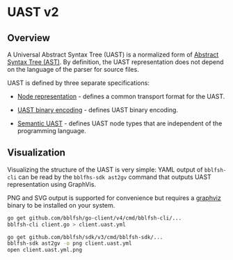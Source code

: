 # UAST v2

## Overview

A Universal Abstract Syntax Tree \(UAST\) is a normalized form of [Abstract Syntax Tree \(AST\)](https://en.wikipedia.org/wiki/Abstract_syntax_tree).
By definition, the UAST representation does not depend on the language
of the parser for source files.

UAST is defined by three separate specifications:

* [Node representation](./representation-v2.md) - defines a common transport
  format for the UAST.

* [UAST binary encoding](./uast-encoding-v2.md) - defines UAST binary encoding.

* [Semantic UAST](./semantic-uast.md) - defines UAST node types that are
  independent of the programming language.

## Visualization

Visualizing the structure of the UAST is very simple: YAML output of `bblfsh-cli` can be read by the `bblfhs-sdk ast2gv` command that outputs UAST representation using GraphVis.

PNG and SVG output is supported for convenience but requires a [graphviz](https://www.graphviz.org/) binary to be installed on your system.

```bash
go get github.com/bblfsh/go-client/v4/cmd/bblfsh-cli/...
bblfsh-cli client.go > client.uast.yml

go get github.com/bblfsh/sdk/v3/cmd/bblfsh-sdk/...
bblfsh-sdk ast2gv -o png client.uast.yml
open client.uast.yml.png
```
